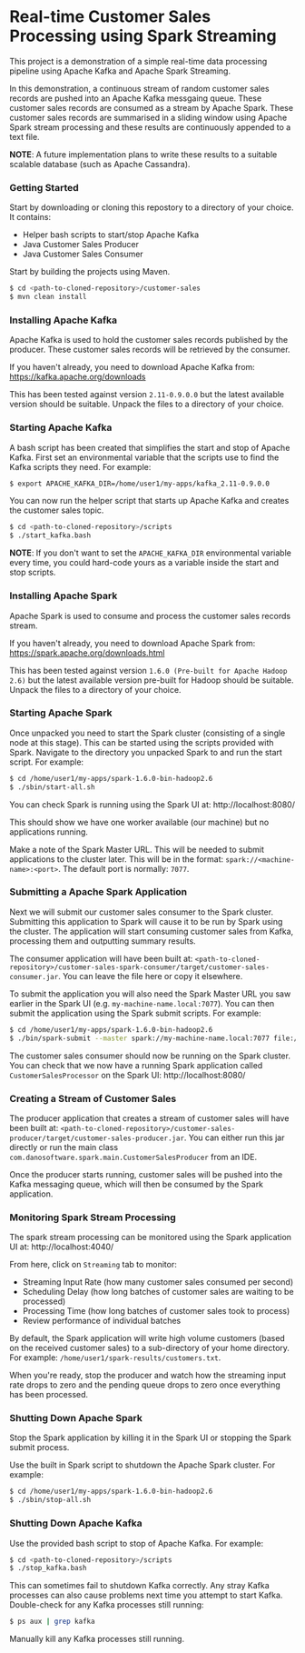 # Real-time Customer Sales Processing using Spark Streaming
This project is a demonstration of a simple real-time data processing pipeline using Apache Kafka and Apache Spark Streaming.

In this demonstration, a continuous stream of random customer sales records are pushed into an Apache Kafka messgaing queue. These customer sales records are consumed as a stream by Apache Spark. These customer sales records are summarised in a sliding window using Apache Spark stream processing and these results are continuously appended to a text file.

**NOTE**: A future implementation plans to write these results to a suitable scalable database (such as Apache Cassandra).

### Getting Started

Start by downloading or cloning this repostory to a directory of your choice. It contains:

  - Helper bash scripts to start/stop Apache Kafka
  - Java Customer Sales Producer
  - Java Customer Sales Consumer

Start by building the projects using Maven.

```sh
$ cd <path-to-cloned-repository>/customer-sales
$ mvn clean install
```

### Installing Apache Kafka

Apache Kafka is used to hold the customer sales records published by the producer. These customer sales records will be retrieved by the consumer.

If you haven't already, you need to download Apache Kafka from:
https://kafka.apache.org/downloads

This has been tested against version `2.11-0.9.0.0` but the latest available version should be suitable. Unpack the files to a directory of your choice.

### Starting Apache Kafka

A bash script has been created that simplifies the start and stop of Apache Kafka. First set an environmental variable that the scripts use to find the Kafka scripts they need. For example:

```sh
$ export APACHE_KAFKA_DIR=/home/user1/my-apps/kafka_2.11-0.9.0.0
```

You can now run the helper script that starts up Apache Kafka and creates the customer sales topic.

```sh
$ cd <path-to-cloned-repository>/scripts
$ ./start_kafka.bash
```

**NOTE**: If you don't want to set the `APACHE_KAFKA_DIR` environmental variable every time, you could hard-code yours as a variable inside the start and stop scripts.

### Installing Apache Spark

Apache Spark is used to consume and process the customer sales records stream.

If you haven't already, you need to download Apache Spark from:
https://spark.apache.org/downloads.html

This has been tested against version `1.6.0 (Pre-built for Apache Hadoop 2.6)` but the latest available version pre-built for Hadoop should be suitable. Unpack the files to a directory of your choice.

### Starting Apache Spark

Once unpacked you need to start the Spark cluster (consisting of a single node at this stage). This can be started using the scripts provided with Spark. Navigate to the directory you unpacked Spark to and run the start script. For example:

```sh
$ cd /home/user1/my-apps/spark-1.6.0-bin-hadoop2.6
$ ./sbin/start-all.sh
```

You can check Spark is running using the Spark UI at:
http://localhost:8080/

This should show we have one worker available (our machine) but no applications running.

Make a note of the Spark Master URL. This will be needed to submit applications to the cluster later. This will be in the format: `spark://<machine-name>:<port>`. The default port is normally: `7077`.


### Submitting a Apache Spark Application

Next we will submit our customer sales consumer to the Spark cluster. Submitting this application to Spark will cause it to be run by Spark using the cluster. The application will start consuming customer sales from Kafka, processing them and outputting summary results.

The consumer application will have been built at: `<path-to-cloned-repository>/customer-sales-spark-consumer/target/customer-sales-consumer.jar`. You can leave the file here or copy it elsewhere.

To submit the application you will also need the Spark Master URL you saw earlier in the Spark UI (e.g. `my-machine-name.local:7077`). You can then submit the application using the Spark submit scripts. For example:

```sh
$ cd /home/user1/my-apps/spark-1.6.0-bin-hadoop2.6
$ ./bin/spark-submit --master spark://my-machine-name.local:7077 file:///<path-to-consumer-jar>/customer-sales-consumer.jar
```

The customer sales consumer should now be running on the Spark cluster. You can check that we now have a running Spark application called `CustomerSalesProcessor` on the Spark UI:
http://localhost:8080/

### Creating a Stream of Customer Sales

The producer application that creates a stream of customer sales will have been built at: `<path-to-cloned-repository>/customer-sales-producer/target/customer-sales-producer.jar`. You can either run this jar directly or run the main class `com.danosoftware.spark.main.CustomerSalesProducer` from an IDE.

Once the producer starts running, customer sales will be pushed into the Kafka messaging queue, which will then be consumed by the Spark application.

### Monitoring Spark Stream Processing

The spark stream processing can be monitored using the Spark application UI at:
http://localhost:4040/

From here, click on `Streaming` tab to monitor:

  - Streaming Input Rate (how many customer sales consumed per second)
  - Scheduling Delay (how long batches of customer sales are waiting to be processed)
  - Processing Time (how long batches of customer sales took to process)
  - Review performance of individual batches
  
By default, the Spark application will write high volume customers (based on the received customer sales) to a sub-directory of your home directory. For example: `/home/user1/spark-results/customers.txt`.
  
When you're ready, stop the producer and watch how the streaming input rate drops to zero and the pending queue drops to zero once everything has been processed.

### Shutting Down Apache Spark

Stop the Spark application by killing it in the Spark UI or stopping the Spark submit process.

Use the built in Spark script to shutdown the Apache Spark cluster. For example:

```sh
$ cd /home/user1/my-apps/spark-1.6.0-bin-hadoop2.6
$ ./sbin/stop-all.sh 
```

### Shutting Down Apache Kafka

Use the provided bash script to stop of Apache Kafka. For example:

```sh
$ cd <path-to-cloned-repository>/scripts
$ ./stop_kafka.bash
```

This can sometimes fail to shutdown Kafka correctly. Any stray Kafka processes can also cause problems next time you attempt to start Kafka. Double-check for any Kafka processes still running:

```sh
$ ps aux | grep kafka
```

Manually kill any Kafka processes still running.
